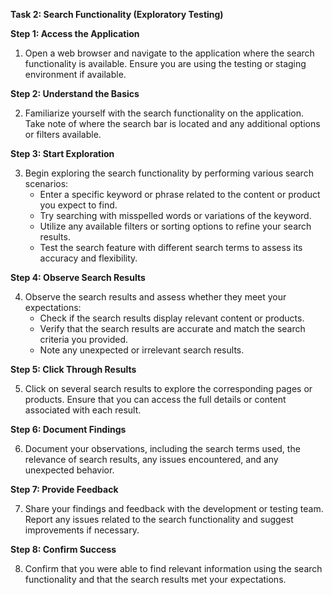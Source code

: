 **Task 2: Search Functionality (Exploratory Testing)**

**Step 1: Access the Application**

1. Open a web browser and navigate to the application where the search functionality is available. Ensure you are using the testing or staging environment if available.

**Step 2: Understand the Basics**

2. Familiarize yourself with the search functionality on the application. Take note of where the search bar is located and any additional options or filters available.

**Step 3: Start Exploration**

3. Begin exploring the search functionality by performing various search scenarios:
   - Enter a specific keyword or phrase related to the content or product you expect to find.
   - Try searching with misspelled words or variations of the keyword.
   - Utilize any available filters or sorting options to refine your search results.
   - Test the search feature with different search terms to assess its accuracy and flexibility.

**Step 4: Observe Search Results**

4. Observe the search results and assess whether they meet your expectations:
   - Check if the search results display relevant content or products.
   - Verify that the search results are accurate and match the search criteria you provided.
   - Note any unexpected or irrelevant search results.

**Step 5: Click Through Results**

5. Click on several search results to explore the corresponding pages or products. Ensure that you can access the full details or content associated with each result.

**Step 6: Document Findings**

6. Document your observations, including the search terms used, the relevance of search results, any issues encountered, and any unexpected behavior.

**Step 7: Provide Feedback**

7. Share your findings and feedback with the development or testing team. Report any issues related to the search functionality and suggest improvements if necessary.

**Step 8: Confirm Success**

8. Confirm that you were able to find relevant information using the search functionality and that the search results met your expectations.
